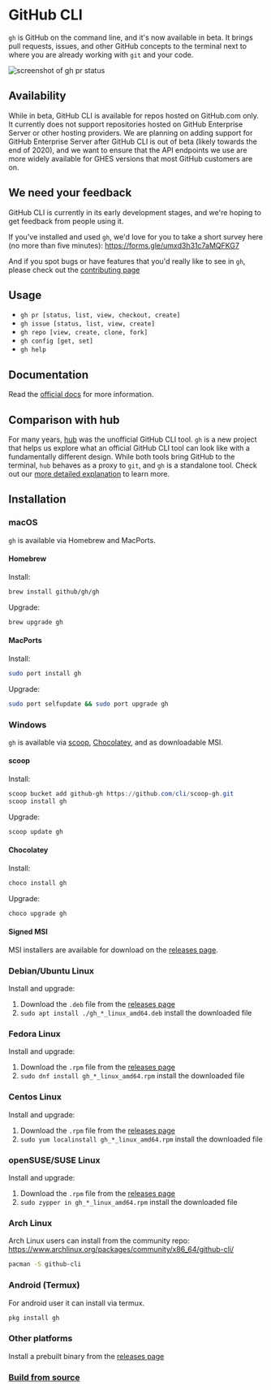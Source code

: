 # GitHub CLI

`gh` is GitHub on the command line, and it's now available in beta. It brings pull requests, issues, and other GitHub concepts to
the terminal next to where you are already working with `git` and your code.

![screenshot of gh pr status](https://user-images.githubusercontent.com/98482/84171218-327e7a80-aa40-11ea-8cd1-5177fc2d0e72.png)

## Availability

While in beta, GitHub CLI is available for repos hosted on GitHub.com only. It currently does not support repositories hosted on GitHub Enterprise Server or other hosting providers. We are planning on adding support for GitHub Enterprise Server after GitHub CLI is out of beta (likely towards the end of 2020), and we want to ensure that the API endpoints we use are more widely available for GHES versions that most GitHub customers are on.

## We need your feedback

GitHub CLI is currently in its early development stages, and we're hoping to get feedback from people using it.

If you've installed and used `gh`, we'd love for you to take a short survey here (no more than five minutes): https://forms.gle/umxd3h31c7aMQFKG7

And if you spot bugs or have features that you'd really like to see in `gh`, please check out the [contributing page][]

## Usage

- `gh pr [status, list, view, checkout, create]`
- `gh issue [status, list, view, create]`
- `gh repo [view, create, clone, fork]`
- `gh config [get, set]`
- `gh help`

## Documentation

Read the [official docs](https://cli.github.com/manual/) for more information.

## Comparison with hub

For many years, [hub][] was the unofficial GitHub CLI tool. `gh` is a new project that helps us explore
what an official GitHub CLI tool can look like with a fundamentally different design. While both
tools bring GitHub to the terminal, `hub` behaves as a proxy to `git`, and `gh` is a standalone
tool. Check out our [more detailed explanation](/docs/gh-vs-hub.md) to learn more.


<!-- this anchor is linked to from elsewhere, so avoid renaming it -->
## Installation

### macOS

`gh` is available via Homebrew and MacPorts.

#### Homebrew

Install:

```bash
brew install github/gh/gh
```

Upgrade:

```bash
brew upgrade gh
```

#### MacPorts

Install:

```bash
sudo port install gh
```

Upgrade:

```bash
sudo port selfupdate && sudo port upgrade gh
```

### Windows

`gh` is available via [scoop][], [Chocolatey][], and as downloadable MSI.

#### scoop

Install:

```powershell
scoop bucket add github-gh https://github.com/cli/scoop-gh.git
scoop install gh
```

Upgrade:

```powershell
scoop update gh
```

#### Chocolatey

Install:

```powershell
choco install gh
```

Upgrade:

```powershell
choco upgrade gh
```

#### Signed MSI

MSI installers are available for download on the [releases page][].

### Debian/Ubuntu Linux

Install and upgrade:

1. Download the `.deb` file from the [releases page][]
2. `sudo apt install ./gh_*_linux_amd64.deb` install the downloaded file

### Fedora Linux

Install and upgrade:

1. Download the `.rpm` file from the [releases page][]
2. `sudo dnf install gh_*_linux_amd64.rpm` install the downloaded file

### Centos Linux

Install and upgrade:

1. Download the `.rpm` file from the [releases page][]
2. `sudo yum localinstall gh_*_linux_amd64.rpm` install the downloaded file

### openSUSE/SUSE Linux

Install and upgrade:

1. Download the `.rpm` file from the [releases page][]
2. `sudo zypper in gh_*_linux_amd64.rpm` install the downloaded file

### Arch Linux

Arch Linux users can install from the community repo: https://www.archlinux.org/packages/community/x86_64/github-cli/

```bash
pacman -S github-cli
```
### Android (Termux)
For android user it can install via termux.
```bash
pkg install gh
```

### Other platforms

Install a prebuilt binary from the [releases page][]

### [Build from source](/docs/source.md)

[docs]: https://cli.github.com/manual
[scoop]: https://scoop.sh
[Chocolatey]: https://chocolatey.org
[releases page]: https://github.com/cli/cli/releases/latest
[hub]: https://github.com/github/hub
[contributing page]: https://github.com/cli/cli/blob/trunk/.github/CONTRIBUTING.md
